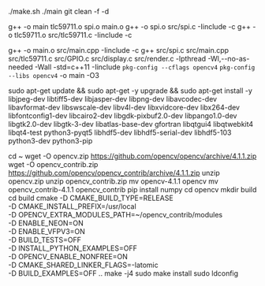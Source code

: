 ./make.sh
./main
git clean -f -d 

g++ -o main tlc59711.o spi.o main.o
g++ -o spi.o  src/spi.c -Iinclude -c
g++ -o tlc59711.o  src/tlc59711.c -Iinclude -c

g++ -o main.o  src/main.cpp -Iinclude -c 
g++ src/spi.c src/main.cpp src/tlc59711.c src/GPIO.c src/display.c src/render.c  -lpthread -Wl,--no-as-needed -Wall -std=c++11 -Iinclude  `pkg-config --cflags opencv4` `pkg-config --libs opencv4` -o main -O3

sudo apt-get update && sudo apt-get -y upgrade && sudo apt-get install -y libjpeg-dev libtiff5-dev libjasper-dev libpng-dev libavcodec-dev libavformat-dev libswscale-dev libv4l-dev libxvidcore-dev libx264-dev libfontconfig1-dev libcairo2-dev libgdk-pixbuf2.0-dev libpango1.0-dev libgtk2.0-dev libgtk-3-dev libatlas-base-dev gfortran libqtgui4 libqtwebkit4 libqt4-test python3-pyqt5 libhdf5-dev libhdf5-serial-dev libhdf5-103 python3-dev python3-pip

cd ~
wget -O opencv.zip https://github.com/opencv/opencv/archive/4.1.1.zip
wget -O opencv_contrib.zip https://github.com/opencv/opencv_contrib/archive/4.1.1.zip
unzip opencv.zip
unzip opencv_contrib.zip
mv opencv-4.1.1 opencv
mv opencv_contrib-4.1.1 opencv_contrib
pip install numpy
cd opencv
mkdir build
cd build
cmake -D CMAKE_BUILD_TYPE=RELEASE \
    -D CMAKE_INSTALL_PREFIX=/usr/local \
    -D OPENCV_EXTRA_MODULES_PATH=~/opencv_contrib/modules \
    -D ENABLE_NEON=ON \
    -D ENABLE_VFPV3=ON \
    -D BUILD_TESTS=OFF \
    -D INSTALL_PYTHON_EXAMPLES=OFF \
    -D OPENCV_ENABLE_NONFREE=ON \
    -D CMAKE_SHARED_LINKER_FLAGS=-latomic \
    -D BUILD_EXAMPLES=OFF ..
make -j4
sudo make install
sudo ldconfig